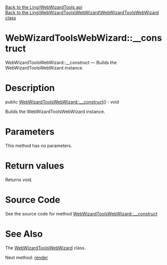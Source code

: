 [Back to the Ling/WebWizardTools api](https://github.com/lingtalfi/WebWizardTools/blob/master/doc/api/Ling/WebWizardTools.md)<br>
[Back to the Ling\WebWizardTools\WebWizard\WebWizardToolsWebWizard class](https://github.com/lingtalfi/WebWizardTools/blob/master/doc/api/Ling/WebWizardTools/WebWizard/WebWizardToolsWebWizard.md)


WebWizardToolsWebWizard::__construct
================



WebWizardToolsWebWizard::__construct — Builds the WebWizardToolsWebWizard instance.




Description
================


public [WebWizardToolsWebWizard::__construct](https://github.com/lingtalfi/WebWizardTools/blob/master/doc/api/Ling/WebWizardTools/WebWizard/WebWizardToolsWebWizard/__construct.md)() : void




Builds the WebWizardToolsWebWizard instance.




Parameters
================

This method has no parameters.


Return values
================

Returns void.








Source Code
===========
See the source code for method [WebWizardToolsWebWizard::__construct](https://github.com/lingtalfi/WebWizardTools/blob/master/WebWizard/WebWizardToolsWebWizard.php#L91-L104)


See Also
================

The [WebWizardToolsWebWizard](https://github.com/lingtalfi/WebWizardTools/blob/master/doc/api/Ling/WebWizardTools/WebWizard/WebWizardToolsWebWizard.md) class.

Next method: [render](https://github.com/lingtalfi/WebWizardTools/blob/master/doc/api/Ling/WebWizardTools/WebWizard/WebWizardToolsWebWizard/render.md)<br>

